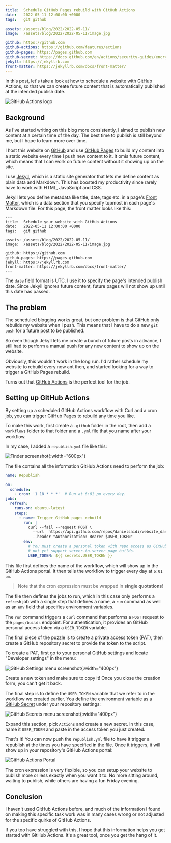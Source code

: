 ```yaml
---
title:  Schedule GitHub Pages rebuild with GitHub Actions
date:   2022-05-11 12:00:00 +0000
tags:   git github

assets: /assets/blog/2022/2022-05-11/
image:  /assets/blog/2022/2022-05-11/image.jpg

github: https://github.com
github-actions: https://github.com/features/actions
github-pages: https://pages.github.com
github-secret: https://docs.github.com/en/actions/security-guides/encrypted-secrets
jekyll: https://jekyllrb.com
front-matter: https://jekyllrb.com/docs/front-matter/
---
```


In this post, let's take a look at how to schedule a website with GitHub Actions, so that we can create future content that is automatically published at the intended publish date.

![GitHub Actions logo]({{page.image}})


## Background

As I've started writing on this blog more consistently, I aimed to publish new content at a certain time of the day. The best time to publish is still beyond me, but I hope to learn more over time.

I host this website on [GitHub]({{page.github}}) and use [GitHub Pages]({{page.github-pages}}) to build my content into a static website every time I push new content to it. It omis future content, which means that I can work on future content without it showing up on the site.

I use [Jekyll]({{page.jekyll}}), which is a static site generator that lets me define content as plain data and Markdown. This has boosted my productivity since rarely have to work with HTML, JavaScript and CSS.

Jekyll lets you define metadata like title, date, tags etc. in a page's [Front Matter]({{page.front-matter}}), which is a data section that you specify topmost in each page's Markdown file. For this page, the front matter looks like this:

```
---
title:  Schedule your website with GitHub Actions
date:   2022-05-11 12:00:00 +0000
tags:   git github

assets: /assets/blog/2022/2022-05-11/
image:  /assets/blog/2022/2022-05-11/image.jpg

github: https://github.com
github-pages: https://pages.github.com
jekyll: https://jekyllrb.com
front-matter: https://jekyllrb.com/docs/front-matter/
---
```

The `date` field format is UTC. I use it to specify the page's intended publish date. Since Jekyll ignores future content, future pages will not show up until this date has passed.


## The problem

The scheduled blogging works great, but one problem is that GitHub only rebuilds my website when I push. This means that I have to do a new `git push` for a future post to be published.

So even though Jekyll lets me create a bunch of future posts in advance, I still had to perform a manual push for any new content to show up on the website.

Obviously, this wouldn't work in the long run. I'd rather schedule my website to rebuild every now ant then, and started looking for a way to trigger a GitHub Pages rebuild. 

Turns out that [GitHub Actions]({{page.github-actions}}) is the perfect tool for the job.


## Setting up GitHub Actions

By setting up a scheduled GitHub Actions workflow with Curl and a cron job, you can trigger GitHub Pages to rebuild any time you like.

To make this work, first create a `.github` folder in the root, then add a `workflows` folder to that folder and a `.yml` file that you name after your workflow.

In my case, I added a `republish.yml` file like this:

![Finder screenshot]({{page.assets}}finder.jpg){:width="600px"}

The file contains all the information GitHub Actions need to perform the job:

```yml
name: Republish

on:
  schedule:
    - cron: '1 18 * * *'  # Run at 6:01 pm every day.
jobs:
  refresh:
    runs-on: ubuntu-latest
    steps:
      - name: Trigger GitHub pages rebuild
        run: |
          curl --fail --request POST \
            --url  https://api.github.com/repos/danielsaidi/website_danielsaidi/pages/builds \
            --header "Authorization: Bearer $USER_TOKEN"
        env:
          # You must create a personal token with repo access as GitHub does
          # not yet support server-to-server page builds.
          USER_TOKEN: ${{ secrets.USER_TOKEN }}
```

This file first defines the name of the workflow, which will show up in the GitHub Actions portal. It then tells the workflow to trigger every day at `6:01 pm`. 

> Note that the cron expression must be wrapped in **single quotations**!

The file then defines the jobs to run, which in this case only performs a `refresh` job with a single step that defines a name, a `run` command as well as an `env` field that specifies environment variables.

The `run` command triggers a `curl` command that performs a `POST` request to the `pages/builds` endpoint. For authentication, it provides an GitHub personal access token via a `USER_TOKEN` variable.

The final piece of the puzzle is to create a private access token (PAT), then create a GitHub repository secret to provide the token to the script.

To create a PAT, first go to your personal GitHub settings and locate "Developer settings" in the menu:

![GitHub Settings menu screenshot]({{page.assets}}github-settings-2.jpg){:width="400px"}

Create a new token and make sure to copy it! Once you close the creation form, you can't get it back.

The final step is to define the `USER_TOKEN` variable that we refer to in the workflow we created earlier. You define the environment variable as a [GitHub Secret]({{page.github-secret}}) under your repository settings:

![GitHub Secrets menu screenshot]({{page.assets}}github-secrets.jpg){:width="400px"}

Expand this section, pick `Actions` and create a new secret. In this case, name it `USER_TOKEN` and paste in the access token you just created.

That's it! You can now push the `republish.yml` file to have it trigger a republish at the times you have specified in the file. Once it triggers, it will show up in your repository's GitHub Actions portal:

![GitHub Actions Portal]({{page.assets}}github-actions.jpg)

The cron expression is very flexible, so you can setup your website to publish more or less exactly when you want it to. No more sitting around, waiting to publish, while others are having a fun Friday evening.


## Conclusion

I haven't used GitHub Actions before, and much of the information I found on making this specific task work was in many cases wrong or not adjusted for the specific quirks of GitHub Actions. 

If you too have struggled with this, I hope that this information helps you get started with GitHub Actions. It's a great tool, once you get the hang of it.
